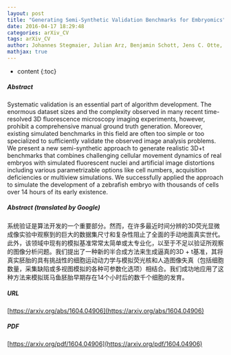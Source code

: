```yaml
---
layout: post
title: "Generating Semi-Synthetic Validation Benchmarks for Embryomics"
date: 2016-04-17 18:29:48
categories: arXiv_CV
tags: arXiv_CV
author: Johannes Stegmaier, Julian Arz, Benjamin Schott, Jens C. Otte, Andrei Kobitski, G. Ulrich Nienhaus, Uwe Strähle, Peter Sanders, Ralf Mikut
mathjax: true
---
```


* content
{:toc}

##### Abstract
Systematic validation is an essential part of algorithm development. The enormous dataset sizes and the complexity observed in many recent time-resolved 3D fluorescence microscopy imaging experiments, however, prohibit a comprehensive manual ground truth generation. Moreover, existing simulated benchmarks in this field are often too simple or too specialized to sufficiently validate the observed image analysis problems. We present a new semi-synthetic approach to generate realistic 3D+t benchmarks that combines challenging cellular movement dynamics of real embryos with simulated fluorescent nuclei and artificial image distortions including various parametrizable options like cell numbers, acquisition deficiencies or multiview simulations. We successfully applied the approach to simulate the development of a zebrafish embryo with thousands of cells over 14 hours of its early existence.

##### Abstract (translated by Google)
系统验证是算法开发的一个重要部分。然而，在许多最近时间分辨的3D荧光显微成像实验中观察到的巨大的数据集尺寸和复杂性阻止了全面的手动地面真实世代。此外，该领域中现有的模拟基准常常太简单或太专业化，以至于不足以验证所观察的图像分析问题。我们提出了一种新的半合成方法来生成逼真的3D + t基准，其将真实胚胎的具有挑战性的细胞运动动力学与模拟荧光核和人造图像失真（包括细胞数量，采集缺陷或多视图模拟的各种可参数化选项）相结合。我们成功地应用了这种方法来模拟斑马鱼胚胎早期存在14个小时后的数千个细胞的发育。

##### URL
[https://arxiv.org/abs/1604.04906](https://arxiv.org/abs/1604.04906)

##### PDF
[https://arxiv.org/pdf/1604.04906](https://arxiv.org/pdf/1604.04906)

